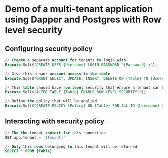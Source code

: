 # Demo of a multi-tenant application using Dapper and Postgres with Row level security

## Configuring security policy

```sql
// Create a separate account for tenants to login with
Execute.Sql($"CREATE USER {Username} LOGIN PASSWORD '{Password}';");

// Give this tenant account access to the table 
Execute.Sql($"GRANT SELECT, UPDATE, INSERT, DELETE ON {Table} TO {Username};");

// This table should have row level security that ensure a tenant can only manage their own data
Execute.Sql($"ALTER TABLE {Table} ENABLE ROW LEVEL SECURITY;");

// Define the policy that will be applied
Execute.Sql($"CREATE POLICY {Policy} ON {Table} FOR ALL TO {Username} USING (current_setting('app.tenant')::VARCHAR);");
```

## Interacting with security policy

```sql
// The the tenant context for this connection
SET app.tenant = '{Tenant}'

// Only this rows belonging to this tenant will be returned
SELECT * FROM {Table}
```
